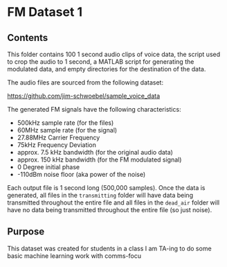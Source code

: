 # FM Dataset 1

## Contents

This folder contains 100 1 second audio clips of voice data, the script used to crop the audio to 1 second, a MATLAB script for generating the modulated data, and empty directories for the destination of the data.

The audio files are sourced from the following dataset:

<https://github.com/jim-schwoebel/sample_voice_data>

The generated FM signals have the following characteristics:

 - 500kHz sample rate (for the files)
 - 60MHz sample rate (for the signal)
 - 27.88MHz Carrier Frequency
 - 75kHz Frequency Deviation
 - approx. 7.5 kHz bandwidth (for the original audio data)
 - approx. 150 kHz bandwidth (for the FM modulated signal)
 - 0 Degree initial phase
 - -110dBm noise floor (aka power of the noise)

Each output file is 1 second long (500,000 samples). Once the data is generated, all files in the `transmitting` folder will have data being transmitted throughout the entire file and all files in the `dead_air` folder will have no data being transmitted throughout the entire file (so just noise).

## Purpose

This dataset was created for students in a class I am TA-ing to do some basic machine learning work with comms-focu